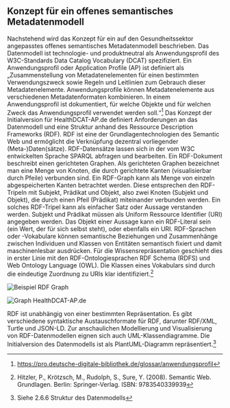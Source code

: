 ## Konzept für ein offenes semantisches Metadatenmodell
Nachstehend wird das Konzept für ein auf den Gesundheitssektor angepasstes offenes semantisches Metadatenmodell beschrieben. Das Datenmodell ist technologie- und produktneutral als Anwendungsprofil des W3C-Standards Data Catalog Vocabulary (DCAT) spezifiziert. Ein Anwendungsprofil oder Application Profile (AP) ist definiert als „Zusammenstellung von Metadatenelementen für einen bestimmten Verwendungszweck sowie Regeln und Leitlinien zum Gebrauch dieser Metadatenelemente. Anwendungsprofile können Metadatenelemente aus verschiedenen Metadatenformaten kombinieren. In einem Anwendungsprofil ist dokumentiert, für welche Objekte und für welchen Zweck das Anwendungsprofil verwendet werden soll.“[^30] 
Das Konzept der Initialversion für HealthDCAT-AP.de definiert Anforderungen an das Datenmodell und eine Struktur anhand des Ressource Description Frameworks (RDF). RDF ist eine der Grundlagentechnologien des Semantic Web und ermöglicht die Verknüpfung dezentral vorliegender (Meta-)Daten(sätze). RDF-Datensätze lassen sich in der vom W3C entwickelten Sprache SPARQL abfragen und bearbeiten.
Ein RDF-Dokument beschreibt einen gerichteten Graphen. Als gerichteten Graphen bezeichnet man eine Menge von Knoten, die durch gerichtete Kanten (visualisierbar durch Pfeile) verbunden sind. Ein RDF-Graph kann als Menge von einzeln abgespeicherten Kanten betrachtet werden. Diese entsprechen den RDF-Tripeln mit Subjekt, Prädikat und Objekt, also zwei Knoten (Subjekt und Objekt), die durch einen Pfeil (Prädikat) miteinander verbunden werden. Ein solches RDF-Tripel kann als einfacher Satz oder Aussage verstanden werden.
Subjekt und Prädikat müssen als Uniform Ressource Identifier (URI) angegeben werden. Das Objekt einer Aussage kann ein RDF-Literal sein (ein Wert, der für sich selbst steht), oder ebenfalls ein URI. RDF-Sprachen oder -Vokabulare können semantische Beziehungen und Zusammenhänge zwischen Individuen und Klassen von Entitäten semantisch fixiert und damit maschinenlesbar ausdrücken. Für die Wissensrepräsentation geschieht dies in erster Linie mit den RDF-Ontologiesprachen RDF Schema (RDFS) und Web Ontology Language (OWL). Die Klassen eines Vokabulars sind durch die eindeutige Zuordnung zu URIs klar identifiziert.[^31]

![Beispiel RDF Graph](C:\Users\robimueller\Projekte\healthdcat-ap.de\images\6_Beispiel_RDF_Graph.png "Abbildung 6: Beispiel für einen einfachen RDF-Graphen mit drei Knoten und zwei Kanten. Der Graph besteht aus zwei RDF-Tripeln.")

![Graph HealthDCAT-AP.de](C:\Users\robimueller\Projekte\healthdcat-ap.de\images\7_Graph_HealthDCAT-AP.de.png "Abbildung 7: Arbeitsstand des HealthDCAT-AP.de-Metadatenmodells als Graph-Visualisierung in Stardog Designer. Die Struktur des Datenmodells sowie Erläuterungen zum Visualisierungstool Stardog Designer sind in Kapitel auf Seite 37 ausgeführt")

RDF ist unabhängig von einer bestimmten Repräsentation. Es gibt verschiedene syntaktische Austauschformate für RDF, darunter RDF/XML, Turtle und JSON-LD. Zur anschaulichen Modellierung und Visualisierung von RDF-Datenmodellen eignen sich auch UML-Klassendiagramme. Die Initialversion des Datenmodells ist als PlantUML-Diagramm repräsentiert.[^32]

[^30]:https://pro.deutsche-digitale-bibliothek.de/glossar/anwendungsprofil 
[^31]:Hitzler, P., Krötzsch, M., Rudolph, S., Sure, Y. (2008). Semantic Web. Grundlagen. Berlin: Springer-Verlag. ISBN: 9783540339939
[^32]:Siehe 2.6.6 Struktur des Datenmodells
